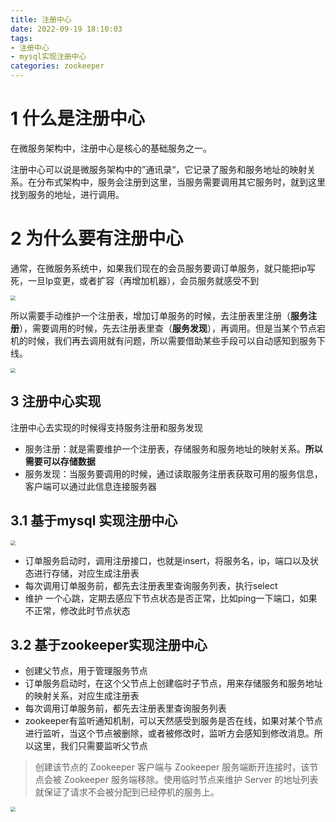 ```yaml
---
title: 注册中心
date: 2022-09-19 18:10:03
tags: 
- 注册中心
- mysql实现注册中心
categories: zookeeper
---
```


# 1 什么是注册中心

在微服务架构中，注册中心是核心的基础服务之一。

注册中心可以说是微服务架构中的”通讯录“，它记录了服务和服务地址的映射关系。在分布式架构中，服务会注册到这里，当服务需要调用其它服务时，就到这里找到服务的地址，进行调用。

# 2 为什么要有注册中心

通常，在微服务系统中，如果我们现在的会员服务要调订单服务，就只能把ip写死，一旦Ip变更，或者扩容（再增加机器），会员服务就感受不到

<img src="https://tva1.sinaimg.cn/large/e6c9d24ely1h6c8zyfg21j21740jkgnz.jpg" style="zoom: 50%;" />

所以需要手动维护一个注册表，增加订单服务的时候，去注册表里注册（**服务注册**），需要调用的时候，先去注册表里查（**服务发现**），再调用。但是当某个节点宕机的时候，我们再去调用就有问题，所以需要借助某些手段可以自动感知到服务下线。

<img src="https://tva1.sinaimg.cn/large/e6c9d24ely1h6c93xo0auj217o0l2myr.jpg" style="zoom:50%;" />

## 3 注册中心实现

注册中心去实现的时候得支持服务注册和服务发现

- 服务注册：就是需要维护一个注册表，存储服务和服务地址的映射关系。**所以需要可以存储数据**
- 服务发现：当服务要调用的时候，通过读取服务注册表获取可用的服务信息，客户端可以通过此信息连接服务器

## 3.1 基于mysql 实现注册中心

<img src="https://tva1.sinaimg.cn/large/e6c9d24ely1h6c9c3nsw8j20vm0aydgp.jpg" style="zoom:50%;" />

- 订单服务启动时，调用注册接口，也就是insert，将服务名，ip，端口以及状态进行存储，对应生成注册表
- 每次调用订单服务前，都先去注册表里查询服务列表，执行select
- 维护 一个心跳，定期去感应下节点状态是否正常，比如ping一下端口，如果不正常，修改此时节点状态

## 3.2 基于zookeeper实现注册中心

- 创建父节点，用于管理服务节点
- 订单服务启动时，在这个父节点上创建临时子节点，用来存储服务和服务地址的映射关系，对应生成注册表
- 每次调用订单服务前，都先去注册表里查询服务列表
- zookeeper有监听通知机制，可以天然感受到服务是否在线，如果对某个节点进行监听，当这个节点被删除，或者被修改时，监听方会感知到修改消息。所以这里，我们只需要监听父节点

> 创建该节点的 Zookeeper 客户端与 Zookeeper 服务端断开连接时，该节点会被 Zookeeper 服务端移除。使用临时节点来维护 Server 的地址列表就保证了请求不会被分配到已经停机的服务上。

<img src="https://tva1.sinaimg.cn/large/e6c9d24ely1h6c9huodzuj212o0m2q4s.jpg" style="zoom:50%;" />
